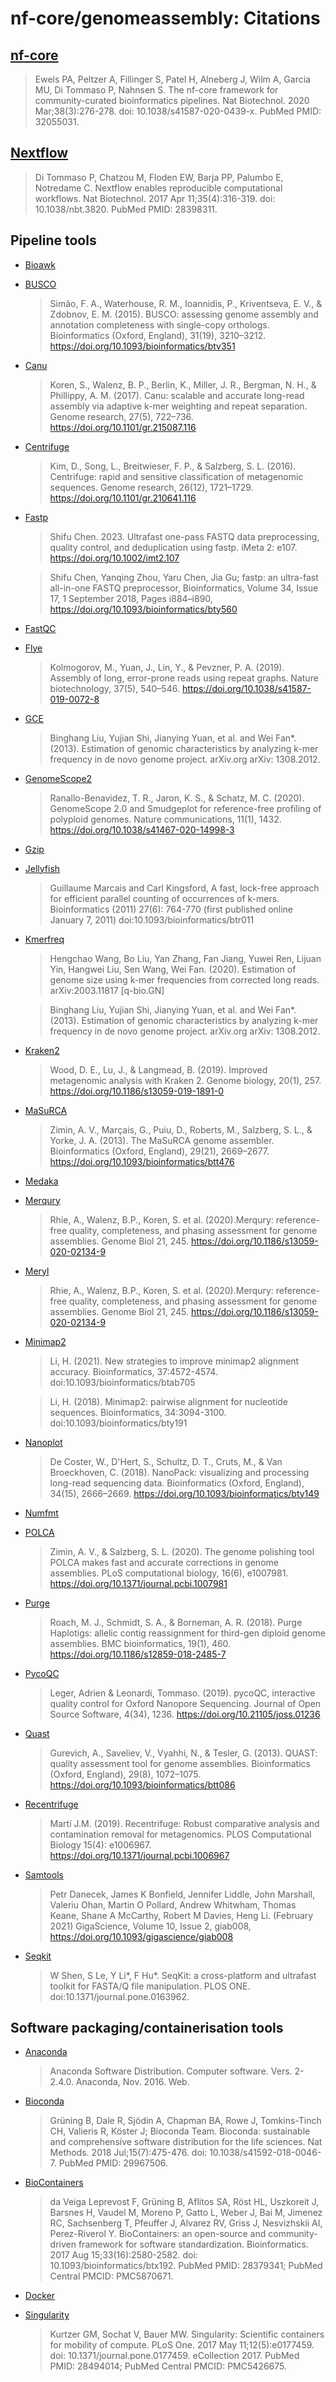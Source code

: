 # nf-core/genomeassembly: Citations

## [nf-core](https://pubmed.ncbi.nlm.nih.gov/32055031/)

> Ewels PA, Peltzer A, Fillinger S, Patel H, Alneberg J, Wilm A, Garcia MU, Di Tommaso P, Nahnsen S. The nf-core framework for community-curated bioinformatics pipelines. Nat Biotechnol. 2020 Mar;38(3):276-278. doi: 10.1038/s41587-020-0439-x. PubMed PMID: 32055031.

## [Nextflow](https://pubmed.ncbi.nlm.nih.gov/28398311/)

> Di Tommaso P, Chatzou M, Floden EW, Barja PP, Palumbo E, Notredame C. Nextflow enables reproducible computational workflows. Nat Biotechnol. 2017 Apr 11;35(4):316-319. doi: 10.1038/nbt.3820. PubMed PMID: 28398311.

## Pipeline tools

- [Bioawk](https://github.com/lh3/bioawk)

- [BUSCO](https://busco.ezlab.org/)

  > Simão, F. A., Waterhouse, R. M., Ioannidis, P., Kriventseva, E. V., & Zdobnov, E. M. (2015). BUSCO: assessing genome assembly and annotation completeness with single-copy orthologs. Bioinformatics (Oxford, England), 31(19), 3210–3212. https://doi.org/10.1093/bioinformatics/btv351

- [Canu](https://github.com/marbl/canu)

  > Koren, S., Walenz, B. P., Berlin, K., Miller, J. R., Bergman, N. H., & Phillippy, A. M. (2017). Canu: scalable and accurate long-read assembly via adaptive k-mer weighting and repeat separation. Genome research, 27(5), 722–736. https://doi.org/10.1101/gr.215087.116

- [Centrifuge](http://www.ccb.jhu.edu/software/centrifuge/)

  > Kim, D., Song, L., Breitwieser, F. P., & Salzberg, S. L. (2016). Centrifuge: rapid and sensitive classification of metagenomic sequences. Genome research, 26(12), 1721–1729. https://doi.org/10.1101/gr.210641.116

- [Fastp](https://github.com/OpenGene/fastp)

  > Shifu Chen. 2023. Ultrafast one-pass FASTQ data preprocessing, quality control, and deduplication using fastp. iMeta 2: e107. https://doi.org/10.1002/imt2.107

  > Shifu Chen, Yanqing Zhou, Yaru Chen, Jia Gu; fastp: an ultra-fast all-in-one FASTQ preprocessor, Bioinformatics, Volume 34, Issue 17, 1 September 2018, Pages i884–i890, https://doi.org/10.1093/bioinformatics/bty560

- [FastQC](https://www.bioinformatics.babraham.ac.uk/projects/fastqc/)

- [Flye](https://github.com/fenderglass/Flye)

  > Kolmogorov, M., Yuan, J., Lin, Y., & Pevzner, P. A. (2019). Assembly of long, error-prone reads using repeat graphs. Nature biotechnology, 37(5), 540–546. https://doi.org/10.1038/s41587-019-0072-8

- [GCE](https://github.com/fanagislab/GCE)

  > Binghang Liu, Yujian Shi, Jianying Yuan, et al. and Wei Fan*. (2013). Estimation of genomic characteristics by analyzing k-mer frequency in de novo genome project. arXiv.org arXiv: 1308.2012. 

- [GenomeScope2](https://github.com/tbenavi1/genomescope2.0)

  > Ranallo-Benavidez, T. R., Jaron, K. S., & Schatz, M. C. (2020). GenomeScope 2.0 and Smudgeplot for reference-free profiling of polyploid genomes. Nature communications, 11(1), 1432. https://doi.org/10.1038/s41467-020-14998-3

- [Gzip](https://www.gzip.org/)

- [Jellyfish](https://github.com/gmarcais/Jellyfish)

  > Guillaume Marcais and Carl Kingsford, A fast, lock-free approach for efficient parallel counting of occurrences of k-mers. Bioinformatics (2011) 27(6): 764-770 (first published online January 7, 2011) doi:10.1093/bioinformatics/btr011

- [Kmerfreq](https://github.com/fanagislab/kmerfreq)

  > Hengchao Wang, Bo Liu, Yan Zhang, Fan Jiang, Yuwei Ren, Lijuan Yin, Hangwei Liu, Sen Wang, Wei Fan. (2020). Estimation of genome size using k-mer frequencies from corrected long reads. arXiv:2003.11817 [q-bio.GN] 

  > Binghang Liu, Yujian Shi, Jianying Yuan, et al. and Wei Fan*. (2013). Estimation of genomic characteristics by analyzing k-mer frequency in de novo genome project. arXiv.org arXiv: 1308.2012. 

- [Kraken2](https://github.com/DerrickWood/kraken2/tree/master)

  > Wood, D. E., Lu, J., & Langmead, B. (2019). Improved metagenomic analysis with Kraken 2. Genome biology, 20(1), 257. https://doi.org/10.1186/s13059-019-1891-0

- [MaSuRCA](https://github.com/alekseyzimin/masurca)

  > Zimin, A. V., Marçais, G., Puiu, D., Roberts, M., Salzberg, S. L., & Yorke, J. A. (2013). The MaSuRCA genome assembler. Bioinformatics (Oxford, England), 29(21), 2669–2677. https://doi.org/10.1093/bioinformatics/btt476

- [Medaka](https://github.com/nanoporetech/medaka)

- [Merqury](https://github.com/marbl/merqury)

  > Rhie, A., Walenz, B.P., Koren, S. et al. (2020).Merqury: reference-free quality, completeness, and phasing assessment for genome assemblies. Genome Biol 21, 245. https://doi.org/10.1186/s13059-020-02134-9

- [Meryl](https://github.com/marbl/meryl)

  > Rhie, A., Walenz, B.P., Koren, S. et al. (2020).Merqury: reference-free quality, completeness, and phasing assessment for genome assemblies. Genome Biol 21, 245. https://doi.org/10.1186/s13059-020-02134-9

- [Minimap2](https://github.com/lh3/minimap2/tree/master)

  > Li, H. (2021). New strategies to improve minimap2 alignment accuracy. Bioinformatics, 37:4572-4574. doi:10.1093/bioinformatics/btab705

  > Li, H. (2018). Minimap2: pairwise alignment for nucleotide sequences. Bioinformatics, 34:3094-3100. doi:10.1093/bioinformatics/bty191

- [Nanoplot](https://github.com/wdecoster/NanoPlot)

  > De Coster, W., D'Hert, S., Schultz, D. T., Cruts, M., & Van Broeckhoven, C. (2018). NanoPack: visualizing and processing long-read sequencing data. Bioinformatics (Oxford, England), 34(15), 2666–2669. https://doi.org/10.1093/bioinformatics/bty149

- [Numfmt](https://github.com/borgar/numfmt)

- [POLCA](https://github.com/alekseyzimin/masurca)

  > Zimin, A. V., & Salzberg, S. L. (2020). The genome polishing tool POLCA makes fast and accurate corrections in genome assemblies. PLoS computational biology, 16(6), e1007981. https://doi.org/10.1371/journal.pcbi.1007981

- [Purge](https://bitbucket.org/mroachawri/purge_haplotigs/src/master/)

  > Roach, M. J., Schmidt, S. A., & Borneman, A. R. (2018). Purge Haplotigs: allelic contig reassignment for third-gen diploid genome assemblies. BMC bioinformatics, 19(1), 460. https://doi.org/10.1186/s12859-018-2485-7

- [PycoQC](https://github.com/a-slide/pycoQC)

  > Leger, Adrien & Leonardi, Tommaso. (2019). pycoQC, interactive quality control for Oxford Nanopore Sequencing. Journal of Open Source Software, 4(34), 1236. https://doi.org/10.21105/joss.01236

- [Quast](https://quast.sourceforge.net/)

  > Gurevich, A., Saveliev, V., Vyahhi, N., & Tesler, G. (2013). QUAST: quality assessment tool for genome assemblies. Bioinformatics (Oxford, England), 29(8), 1072–1075. https://doi.org/10.1093/bioinformatics/btt086

- [Recentrifuge](https://github.com/khyox/recentrifuge)

  > Martí J.M. (2019). Recentrifuge: Robust comparative analysis and contamination removal for metagenomics. PLOS Computational Biology 15(4): e1006967. https://doi.org/10.1371/journal.pcbi.1006967

- [Samtools](https://github.com/samtools/samtools)

  > Petr Danecek, James K Bonfield, Jennifer Liddle, John Marshall, Valeriu Ohan, Martin O Pollard, Andrew Whitwham, Thomas Keane, Shane A McCarthy, Robert M Davies, Heng Li. (February 2021) GigaScience, Volume 10, Issue 2, giab008, https://doi.org/10.1093/gigascience/giab008


- [Seqkit](https://github.com/shenwei356/seqkit)

  > W Shen, S Le, Y Li*, F Hu*. SeqKit: a cross-platform and ultrafast toolkit for FASTA/Q file manipulation. PLOS ONE. doi:10.1371/journal.pone.0163962.

## Software packaging/containerisation tools

- [Anaconda](https://anaconda.com)

  > Anaconda Software Distribution. Computer software. Vers. 2-2.4.0. Anaconda, Nov. 2016. Web.

- [Bioconda](https://pubmed.ncbi.nlm.nih.gov/29967506/)

  > Grüning B, Dale R, Sjödin A, Chapman BA, Rowe J, Tomkins-Tinch CH, Valieris R, Köster J; Bioconda Team. Bioconda: sustainable and comprehensive software distribution for the life sciences. Nat Methods. 2018 Jul;15(7):475-476. doi: 10.1038/s41592-018-0046-7. PubMed PMID: 29967506.

- [BioContainers](https://pubmed.ncbi.nlm.nih.gov/28379341/)

  > da Veiga Leprevost F, Grüning B, Aflitos SA, Röst HL, Uszkoreit J, Barsnes H, Vaudel M, Moreno P, Gatto L, Weber J, Bai M, Jimenez RC, Sachsenberg T, Pfeuffer J, Alvarez RV, Griss J, Nesvizhskii AI, Perez-Riverol Y. BioContainers: an open-source and community-driven framework for software standardization. Bioinformatics. 2017 Aug 15;33(16):2580-2582. doi: 10.1093/bioinformatics/btx192. PubMed PMID: 28379341; PubMed Central PMCID: PMC5870671.

- [Docker](https://dl.acm.org/doi/10.5555/2600239.2600241)

- [Singularity](https://pubmed.ncbi.nlm.nih.gov/28494014/)
  > Kurtzer GM, Sochat V, Bauer MW. Singularity: Scientific containers for mobility of compute. PLoS One. 2017 May 11;12(5):e0177459. doi: 10.1371/journal.pone.0177459. eCollection 2017. PubMed PMID: 28494014; PubMed Central PMCID: PMC5426675.

